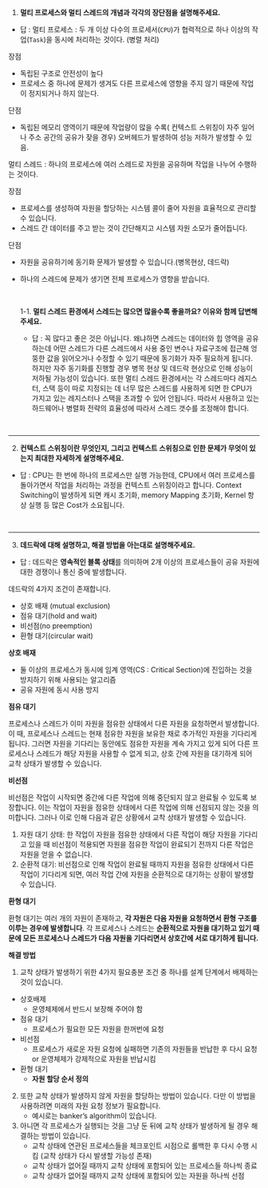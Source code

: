 1. **멀티 프로세스와 멀티 스레드의 개념과 각각의 장단점을 설명해주세요.** 

- 답 : 멀티 프로세스 : 두 개 이상 다수의 프로세서(`CPU`)가 협력적으로 하나 이상의 작업(`Task`)을 동시에 처리하는 것이다. (병렬 처리)

장점 

- 독립된 구조로 안전성이 높다
- 프로세스 중 하나에 문제가 생겨도 다른 프로세스에 영향을 주지 않기 때문에 작업이 정지되거나 하지 않는다.

단점

- 독립된 메모리 영역이기 때문에 작업량이 많을 수록( 컨텍스트 스위칭이 자주 일어나 주소 공간의 공유가 잦을 경우) 오버헤드가 발생하여 성능 저하가 발생할 수 있음.

멀티 스레드 : 하나의 프로세스에 여러 스레드로 자원을 공유하며 작업을 나누어 수행하는 것이다.

장점

- 프로세스를 생성하여 자원을 할당하는 시스템 콜이 줄어 자원을 효율적으로 관리할 수 있습니다.
- 스레드 간 데이터를 주고 받는 것이 간단해지고 시스템 자원 소모가 줄어듭니다.

단점

- 자원을 공유하기에 동기화 문제가 발생할 수 있습니다.(병목현상, 데드락)
- 하나의 스레드에 문제가 생기면 전체 프로세스가 영향을 받습니다.

    <br>
   
    1-1. **멀티 스레드 환경에서 스레드는 많으면 많을수록 좋을까요? 이유와 함께 답변해주세요.**

    - 답 : 꼭 많다고 좋은 것은 아닙니다. 왜냐하면 스레드는 데이터와 힙 영역을 공유하는데 어떤 스레드가 다른 스레드에서 사용 중인 변수나 자료구조에 접근해 엉뚱한 값을 읽어오거나 수정할 수 있기 때문에 동기화가 자주 필요하게 됩니다. 하지만 자주 동기화를 진행할 경우 병목 현상 및 데드락 현상으로 인해 성능이 저하될 가능성이 있습니다. 또한 멀티 스레드 환경에서는 각 스레드마다 레지스터, 스택 등이 따로 지정되는 데 너무 많은 스레드를 사용하게 되면 한 CPU가 가지고 있는 레지스터나 스택을 초과할 수 있어 안됩니다. 따라서 사용하고 있는 하드웨어나 병렬화 전략의 효율성에 따라서 스레드 갯수를 조정해야 합니다.

<br>

---
2. **컨텍스트 스위칭이란 무엇인지, 그리고 컨텍스트 스위칭으로 인한 문제가 무엇이 있는지 최대한 자세하게 설명해주세요.**

- 답 : CPU는 한 번에 하나의 프로세스만 실행 가능한데, CPU에서 여러 프로세스를 돌아가면서 작업을 처리하는 과정을 컨텍스트 스위칭이라고 합니다. Context Switching이 발생하게 되면 캐시 초기화, memory Mapping 초기화, Kernel 항상 실행 등 많은 Cost가 소요됩니다.

<br>

---
3. **데드락에 대해 설명하고, 해결 방법을 아는대로 설명해주세요.**

- 답 :
데드락은 **영속적인 블록 상태**를 의미하며 2개 이상의 프로세스들이 공유 자원에 대한 경쟁이나 통신 중에 발생합니다.

데드락의 4가지 조건이 존재합니다.

- 상호 배재 (mutual exclusion)
- 점유 대기(hold and wait)
- 비선점(no preemption)
- 환형 대기(circular wait)

**상호 배재** 

- 둘 이상의 프로세스가 동시에 임계 영역(CS : Critical Section)에 진입하는 것을 방지하기 위해 사용되는 알고리즘
- 공유 자원에 동시 사용 방지

**점유 대기**

프로세스나 스레드가 이미 자원을 점유한 상태에서 다른 자원을 요청하면서 발생합니다. 이 때, 프로세스나 스레드는 현재 점유한 자원을 보유한 채로 추가적인 자원을 기다리게 됩니다. 그러면 자원을 기다리는 동안에도 점유한 자원을 계속 가지고 있게 되어 다른 프로세스나 스레드가 해당 자원을 사용할 수 없게 되고, 상호 간에 자원을 대기하게 되어 교착 상태가 발생할 수 있습니다.

**비선점**

비선점은 작업이 시작되면 중간에 다른 작업에 의해 중단되지 않고 완료될 수 있도록 보장합니다. 이는 작업이 자원을 점유한 상태에서 다른 작업에 의해 선점되지 않는 것을 의미합니다. 그러나 이로 인해 다음과 같은 상황에서 교착 상태가 발생할 수 있습니다.

1. 자원 대기 상태: 한 작업이 자원을 점유한 상태에서 다른 작업이 해당 자원을 기다리고 있을 때 비선점이 적용되면 자원을 점유한 작업이 완료되기 전까지 다른 작업은 자원을 얻을 수 없습니다.
2. 순환적 대기: 비선점으로 인해 작업이 완료될 때까지 자원을 점유한 상태에서 다른 작업이 기다리게 되면, 여러 작업 간에 자원을 순환적으로 대기하는 상황이 발생할 수 있습니다. 

**환형 대기**

환형 대기는 여러 개의 자원이 존재하고, **각 자원은 다음 자원을 요청하면서 환형 구조를 이루는 경우에 발생합니다**. 각 프로세스나 스레드는 **순환적으로 자원을 대기하고 있기 때문에 모든 프로세스나 스레드가 다음 자원을 기다리면서 상호간에 서로 대기하게 됩니다.**

**해결 방법**

1. 교착 상태가 발생하기 위한 4가지 필요충분 조건 중 하나를 설계 단계에서 배제하는 것이 있습니다.
- 상호배제
    - 운영체제에서 반드시 보장해 주어야 함
- 점유 대기
    - 프로세스가 필요한 모든 자원을 한꺼번에 요청
- 비선점
    - 프로세스가 새로운 자원 요청에 실패하면 기존의 자원들을 반납한 후 다시 요청 or 운영체제가 강제적으로 자원을 반납시킴
- 환형 대기
    - **자원 할당 순서 정의**

2. 또한 교착 상태가 발생하지 않게 자원을 할당하는 방법이 있습니다. 다만 이 방법을 사용하려면 미래의 자원 요청 정보가 필요합니다.
    - 예시로는 banker’s algorithm이 있습니다.
3. 아니면 각 프로세스가 실행되는 것을 그냥 둔 뒤에 교착 상태가 발생하게 될 경우 해결하는 방법이 있습니다.
    - 교착 상태에 연관된 프로세스들을 체크포인트 시점으로 롤백한 후 다시 수행 시킴 (교착 상태가 다시 발생할 가능성 존재)
    - 교착 상태가 없어질 때까지 교착 상태에 포함되어 있는 프로세스들 하나씩 종료
    - 교착 상태가 없어질 때까지 교착 상태에 포함되어 있는 자원을 하나씩 선점
